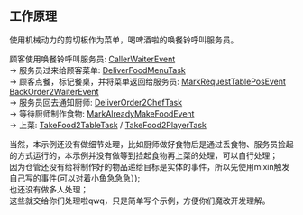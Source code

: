 ## 工作原理
使用机械动力的剪切板作为菜单，喝啤酒啦的唤餐铃呼叫服务员。

顾客使用唤餐铃呼叫服务员: [CallerWaiterEvent](./src/main/java/com/github/wallev/carvein/event/CallerWaiterEvent.java) <br>
-> 服务员过来给顾客菜单: [DeliverFoodMenuTask](./src/main/java/com/github/wallev/carvein/waitress/behavior/DeliverFoodMenuTask.java) <br>
-> 顾客点餐，标记餐桌，并将菜单返回给服务员: [MarkRequestTablePosEvent](./src/main/java/com/github/wallev/carvein/event/MarkRequestTablePosEvent.java) [BackOrder2WaiterEvent](./src/main/java/com/github/wallev/carvein/event/BackOrder2WaiterEvent.java) <br>
-> 服务员回去通知厨师: [DeliverOrder2ChefTask](./src/main/java/com/github/wallev/carvein/waitress/behavior/DeliverOrder2ChefTask.java) <br>
-> 等待厨师制作食物: [MarkAlreadyMakeFoodEvent](./src/main/java/com/github/wallev/carvein/event/MarkAlreadyMakeFoodEvent.java) <br>
-> 上菜: [TakeFood2TableTask](./src/main/java/com/github/wallev/carvein/waitress/behavior/TakeFood2TableTask.java) / [TakeFood2PlayerTask](./src/main/java/com/github/wallev/carvein/waitress/behavior/TakeFood2PlayerTask.java) <br>

当然，本示例还没有做细节处理，比如厨师做好食物后是通过丢食物、服务员捡起的方式运行的，本示例并没有做等到捡起食物再上菜的处理，可以自行处理；<br>
因为仓管还没有给将制作好的物品递给目标是实体的事件，所以先使用mixin触发自己写的事件(可以对着小鱼急急急）);<br>
也还没有做多人处理；<br>
这些就交给你们处理啦qwq，只是简单写个示例，方便你们魔改开发理解。<br>